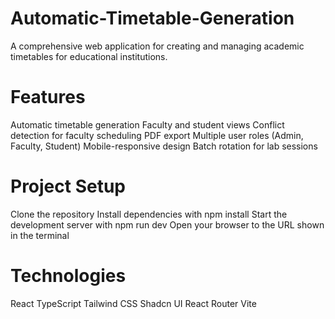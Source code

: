 # Automatic-Timetable-Generation
A comprehensive web application for creating and managing academic timetables for educational institutions.
# Features
Automatic timetable generation
Faculty and student views
Conflict detection for faculty scheduling
PDF export
Multiple user roles (Admin, Faculty, Student)
Mobile-responsive design
Batch rotation for lab sessions
# Project Setup
Clone the repository
Install dependencies with npm install
Start the development server with npm run dev
Open your browser to the URL shown in the terminal
# Technologies
React
TypeScript
Tailwind CSS
Shadcn UI
React Router
Vite
